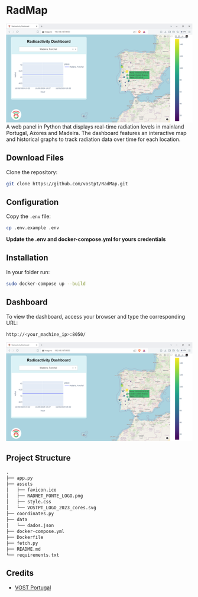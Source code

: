 # RadMap
![RadMap Dashboard](/images/dashboard.png)
 A web panel in Python that displays real-time radiation levels in mainland Portugal, Azores and Madeira. The dashboard features an interactive map and historical graphs to track radiation data over time for each location.

## Download Files
Clone the repository:
```sh
git clone https://github.com/vostpt/RadMap.git
```

## Configuration
Copy the `.env` file:
```sh
cp .env.example .env
```

**Update the .env and docker-compose.yml for yours credentials**

## Installation
In your folder run:
```sh
sudo docker-compose up --build
```

## Dashboard
To view the dashboard, access your browser and type the corresponding URL:
```sh
http://<your_machine_ip>:8050/
```

![RadMap Dashboard](/images/dashboard.png)

## Project Structure

```
.
├── app.py
├── assets
│   ├── favicon.ico
│   ├── RADNET_FONTE_LOGO.png
│   ├── style.css
│   └── VOSTPT_LOGO_2023_cores.svg
├── coordinates.py
├── data
│   └── dados.json
├── docker-compose.yml
├── Dockerfile
├── fetch.py
├── README.md
└── requirements.txt
```

## Credits
- [VOST Portugal](https://github.com/vostpt)